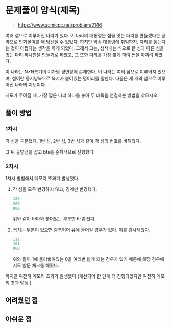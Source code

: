 # 문제풀이 양식(제목)

> https://www.acmicpc.net/problem/2146

여러 섬으로 이루어진 나라가 있다. 이 나라의 대통령은 섬을 잇는 다리를 만들겠다는 공약으로 인기몰이를 해 당선될 수 있었다. 하지만 막상 대통령에 취임하자, 다리를 놓는다는 것이 아깝다는 생각을 하게 되었다. 그래서 그는, 생색내는 식으로 한 섬과 다른 섬을 잇는 다리 하나만을 만들기로 하였고, 그 또한 다리를 가장 짧게 하여 돈을 아끼려 하였다.

이 나라는 N×N크기의 이차원 평면상에 존재한다. 이 나라는 여러 섬으로 이루어져 있으며, 섬이란 동서남북으로 육지가 붙어있는 덩어리를 말한다. 다음은 세 개의 섬으로 이루어진 나라의 지도이다.

지도가 주어질 때, 가장 짧은 다리 하나를 놓아 두 대륙을 연결하는 방법을 찾으시오.

## 풀이 방법
### 1차시
각 섬을 구분했다. 1번 섬, 2번 섬, 3번 섬과 같이 각 섬의 번호를 바꿔줬다.

그 뒤 출발점을 잡고 bfs를 순차적으로 진행했다.

### 2차시

1차시 방법에서 메모리 초과가 발생했다.

1. 각 섬을 모두 변경하지 않고, 경계만 변경했다.
    ```java
    120
    200
    000
    ```
    위와 같이 바다와 붙어있는 부분만 바꿔 줬다.

2. 겹치는 부분이 있으면 중복되어 큐에 들어갈 경우가 있다. 이를 검사해줬다.
    ```java
    111
    101
    000
    ```
    위와 같이 1에 둘러쌓여있는 0을 여러번 밟게 되는 경우가 있기 때문에 해당 경우에서도 방문 체크를 해줬다.

하지만 여전히 메모리 초과가 발생했다.(개선되어 한 단계 더 진행되었지만 여전히 메모리 초과 발생 )

## 어려웠던 점

## 아쉬운 점
